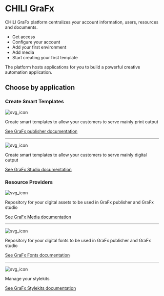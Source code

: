 # CHILI GraFx

CHILI GraFx platform centralizes your account information, users, resources and documents.

- Get access
- Configure your account
- Add your first environment
- Add media
- Start creating your first template

The platform hosts applications for you to build a powerful creative automation application.

## Choose by application

### Create Smart Templates

![svg_icon](https://chilipublishdocs.imgix.net/logos/CHILI_LOGOS_OK_publisher.svg)

Create smart templates to allow your customers to serve mainly print output

[See GraFx publisher documentation](/GraFx_publisher/intro/)

---

![svg_icon](https://chilipublishdocs.imgix.net/logos/CHILI_LOGOS_OK-09.svg)

Create smart templates to allow your customers to serve mainly digital output

[See GraFx Studio documentation](/GraFx_studio/intro/)

### Resource Providers

![svg_icon](https://chilipublishdocs.imgix.net/logos/CHILI_LOGOS_OK-11.svg)

Repository for your digital assets to be used in GraFx publisher and GraFx studio

[See GraFx Media documentation](/GraFx_media/intro/)

---

![svg_icon](https://chilipublishdocs.imgix.net/logos/CHILI_LOGOS_OK-07.svg)

Repository for your digital fonts to be used in GraFx publisher and GraFx studio

[See GraFx Fonts documentation](/GraFx_fonts/intro/)

---


![svg_icon](https://chilipublishdocs.imgix.net/logos/CHILI_LOGOS_OK-13.svg)

Manage your stylekits

[See GraFx Stylekits documentation](/GraFx_stylekits/intro/)